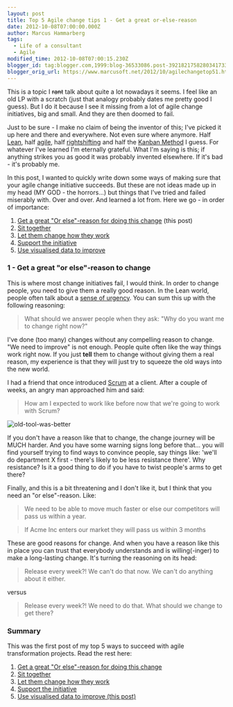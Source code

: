 ```yaml
---
layout: post
title: Top 5 Agile change tips 1 - Get a great or-else-reason
date: 2012-10-08T07:00:00.000Z
author: Marcus Hammarberg
tags:
  - Life of a consultant
  - Agile
modified_time: 2012-10-08T07:00:15.230Z
blogger_id: tag:blogger.com,1999:blog-36533086.post-3921821758280341733
blogger_orig_url: https://www.marcusoft.net/2012/10/agilechangetop51.html
---
```


This is a topic I ~~rant~~ talk about quite a lot nowadays it seems. I feel like an old LP with a scratch (just that analogy probably dates me pretty good I guess). But I do it because I see it missing from a lot of agile change initiatives, big and small. And they are then doomed to fail.

Just to be sure - I make no claim of being the inventor of this; I've picked it up here and there and everywhere. Not even sure where anymore. Half [Lean](http://en.wikipedia.org/wiki/Lean_software_development), half [agile](http://www.agilemanifesto.org/), half [rightshifting](http://flowchainsensei.wordpress.com/rightshifting/) and half the [Kanban Method](http://agilemanagement.net/index.php/Blog/the_principles_of_the_kanban_method) I guess. For whatever I've learned I'm eternally grateful. What I'm saying is this; if anything strikes you as good it was probably invented elsewhere. If it's bad - it's probably me.

In this post, I wanted to quickly write down some ways of making sure that your agile change initiative succeeds. But these are not ideas made up in my head (MY GOD - the horrors...) but things that I've tried and failed miserably with. Over and over. And learned a lot from. Here we go - in order of importance:

1. [Get a great "Or else"-reason for doing this change](https://www.marcusoft.net/2012/10/agilechangetop51.html) (this post)
2. [Sit together](https://www.marcusoft.net/2012/10/agilechangetop52.html)
3. [Let them change how they work](https://www.marcusoft.net/2012/10/agilechangetop53.html)
4. [Support the initiative](https://www.marcusoft.net/2012/10/agilechangetop54.html)
5. [Use visualised data to improve](https://www.marcusoft.net/2012/10/agilechangetop55.html)

### 1 - Get a great "or else"-reason to change

This is where most change initiatives fail, I would think. In order to change people, you need to give them a really good reason. In the Lean world, people often talk about a [sense of urgency](http://globalliteracy.org/content/kotters-8-step-change-model). You can sum this up with the following reasoning:

> What should we answer people when they ask: "Why do you want me to change right now?"

I've done (too many) changes without any compelling reason to change. "We need to improve" is not enough. People quite often like the way things work right now. If you just **tell** them to change without giving them a real reason, my experience is that they will just try to squeeze the old ways into the new world.

I had a friend that once introduced [Scrum](http://en.wikipedia.org/wiki/Scrum_(development)) at a client. After a couple of weeks, an angry man approached him and said:

> How am I expected to work like before now that we're going to work with Scrum?

![old-tool-was-better](http://blog.crisp.se/henrikkniberg/images/old-tool-was-better.jpg)

If you don't have a reason like that to change, the change journey will be MUCH harder. And you have some warning signs long before that... you will find yourself trying to find ways to convince people, say things like: 'we'll do department X first - there's likely to be less resistance there'. Why resistance? Is it a good thing to do if you have to twist people's arms to get there?

Finally, and this is a bit threatening and I don't like it, but I think that you need an "or else"-reason. Like:

> We need to be able to move much faster or else our competitors will pass us within a year.

> If Acme Inc enters our market they will pass us within 3 months

These are good reasons for change. And when you have a reason like this in place you can trust that everybody understands and is willing(-inger) to make a long-lasting change. It's turning the reasoning on its head:

> Release every week?! We can't do that now. We can't do anything about it either.

versus

> Release every week?! We need to do that. What should we change to get there?

### Summary

This was the first post of my top 5 ways to succeed with agile transformation projects. Read the rest here:

1. [Get a great "Or else"-reason for doing this change](https://www.marcusoft.net/2012/10/agilechangetop51.html)
2. [Sit together](https://www.marcusoft.net/2012/10/agilechangetop52.html)
3. [Let them change how they work](https://www.marcusoft.net/2012/10/agilechangetop53.html)
4. [Support the initiative](https://www.marcusoft.net/2012/10/agilechangetop54.html)
5. [Use visualised data to improve (this post)](https://www.marcusoft.net/2012/10/agilechangetop55.html)
